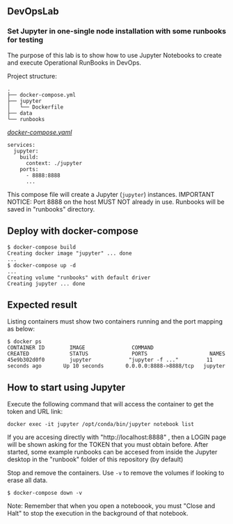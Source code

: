 ## DevOpsLab
### Set Jupyter in one-single node installation with some runbooks for testing

The purpose of this lab is to show how to use Jupyter Notebooks to create 
and execute Operational RunBooks in DevOps.

Project structure:
```
.
├── docker-compose.yml
├── jupyter
│   └── Dockerfile
├── data
└── runbooks
```

[_docker-compose.yaml_](docker-compose.yaml)
```
services:
  jupyter:
    build: 
      context: ./jupyter
    ports:
      - 8888:8888
      ...
```
This compose file will create a Jupyter (`jupyter`) instances.
IMPORTANT NOTICE: Port 8888 on the host MUST NOT already in use.
Runbooks will be saved in "runbooks" directory.

## Deploy with docker-compose

```
$ docker-compose build
Creating docker image "jupyter" ... done
...
$ docker-compose up -d
...
Creating volume "runbooks" with default driver
Creating jupyter ... done
```

## Expected result

Listing containers must show two containers running and the port mapping as below:
```
$ docker ps
CONTAINER ID        IMAGE               COMMAND                  CREATED             STATUS              PORTS                    NAMES
45e9b302d0f0        jupyter            "jupyter -f ..."         11 seconds ago       Up 10 seconds       0.0.0.0:8888->8888/tcp   jupyter
```

## How to start using Jupyter
Execute the following command that will access the container to get the token and URL link:
```
docker exec -it jupyter /opt/conda/bin/jupyter notebook list
```
If you are accesing directly with "http://localhost:8888" , then a LOGIN page will be shown asking for the TOKEN that you must obtain before.
After started, some example runbooks can be accesed from inside the Jupyter desktop in the "runbook" folder of this repository (by default)

Stop and remove the containers. Use `-v` to remove the volumes if looking to erase all data.
```
$ docker-compose down -v
```
Note: Remember that when you open a noteboook, you must "Close and Halt" to stop the execution in the background of that notebook.
